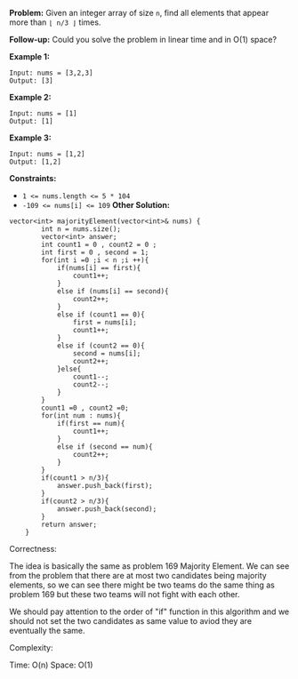 **Problem:**
Given an integer array of size `n`, find all elements that appear more than `⌊ n/3 ⌋` times.

**Follow-up:** Could you solve the problem in linear time and in O(1) space?

 

**Example 1:**

```
Input: nums = [3,2,3]
Output: [3]
```

**Example 2:**

```
Input: nums = [1]
Output: [1]
```

**Example 3:**

```
Input: nums = [1,2]
Output: [1,2]
```

 

**Constraints:**

- `1 <= nums.length <= 5 * 104`
- `-109 <= nums[i] <= 109`
**Other Solution:**
```
vector<int> majorityElement(vector<int>& nums) {
        int n = nums.size();
        vector<int> answer;
        int count1 = 0 , count2 = 0 ;
        int first = 0 , second = 1;
        for(int i =0 ;i < n ;i ++){
            if(nums[i] == first){
                count1++;
            }
            else if (nums[i] == second){
                count2++;
            }
            else if (count1 == 0){
                first = nums[i];
                count1++;
            }
            else if (count2 == 0){
                second = nums[i];
                count2++;
            }else{
                count1--;
                count2--;
            }
        }
        count1 =0 , count2 =0;
        for(int num : nums){
            if(first == num){
                count1++;
            }
            else if (second == num){
                count2++;
            }
        }
        if(count1 > n/3){
            answer.push_back(first);
        }
        if(count2 > n/3){
            answer.push_back(second);
        }
        return answer;
    }
```
Correctness:

The idea is basically the same as problem 169 Majority Element. We can see from the problem that there are at most two candidates being majority elements, so we can see there might be two teams do the same thing as problem 169 but these two teams will not fight with each other.

We should pay attention to the order of "if" function in this algorithm and we should not set the two candidates as same value to aviod they are eventually the same.

Complexity:

Time: O(n)
Space: O(1)